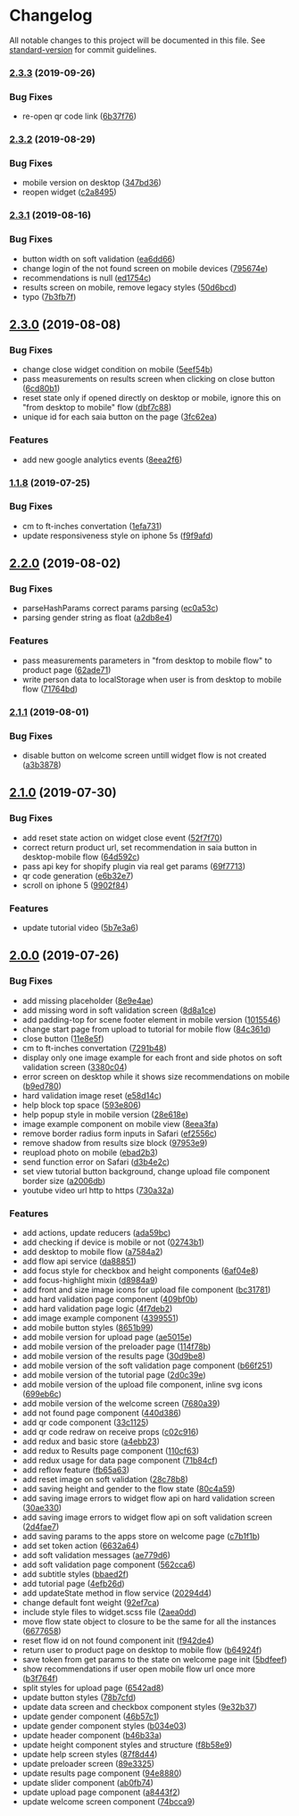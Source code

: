 # Changelog

All notable changes to this project will be documented in this file. See [standard-version](https://github.com/conventional-changelog/standard-version) for commit guidelines.

### [2.3.3](https://github.com/3dlook-me/saia-pf-widget/compare/v2.3.2...v2.3.3) (2019-09-26)


### Bug Fixes

* re-open qr code link ([6b37f76](https://github.com/3dlook-me/saia-pf-widget/commit/6b37f76))



### [2.3.2](https://github.com/3dlook-me/saia-pf-widget/compare/v2.3.1...v2.3.2) (2019-08-29)


### Bug Fixes

* mobile version on desktop ([347bd36](https://github.com/3dlook-me/saia-pf-widget/commit/347bd36))
* reopen widget ([c2a8495](https://github.com/3dlook-me/saia-pf-widget/commit/c2a8495))



### [2.3.1](https://github.com/3dlook-me/saia-pf-widget/compare/v2.3.0...v2.3.1) (2019-08-16)


### Bug Fixes

* button width on soft validation ([ea6dd66](https://github.com/3dlook-me/saia-pf-widget/commit/ea6dd66))
* change login of the not found screen on mobile devices ([795674e](https://github.com/3dlook-me/saia-pf-widget/commit/795674e))
* recommendations is null ([ed1754c](https://github.com/3dlook-me/saia-pf-widget/commit/ed1754c))
* results screen on mobile, remove legacy styles ([50d6bcd](https://github.com/3dlook-me/saia-pf-widget/commit/50d6bcd))
* typo ([7b3fb7f](https://github.com/3dlook-me/saia-pf-widget/commit/7b3fb7f))



## [2.3.0](https://github.com/3dlook-me/saia-pf-widget/compare/v2.2.0...v2.3.0) (2019-08-08)


### Bug Fixes

* change close widget condition on mobile ([5eef54b](https://github.com/3dlook-me/saia-pf-widget/commit/5eef54b))
* pass measurements on results screen when clicking on close button ([6cd80b1](https://github.com/3dlook-me/saia-pf-widget/commit/6cd80b1))
* reset state only if opened directly on desktop or mobile, ignore this on "from desktop to mobile" flow ([dbf7c88](https://github.com/3dlook-me/saia-pf-widget/commit/dbf7c88))
* unique id for each saia button on the page ([3fc62ea](https://github.com/3dlook-me/saia-pf-widget/commit/3fc62ea))


### Features

* add new google analytics events ([8eea2f6](https://github.com/3dlook-me/saia-pf-widget/commit/8eea2f6))



### [1.1.8](https://github.com/3dlook-me/saia-pf-widget/compare/v1.1.7...v1.1.8) (2019-07-25)


### Bug Fixes

* cm to ft-inches convertation ([1efa731](https://github.com/3dlook-me/saia-pf-widget/commit/1efa731))
* update responsiveness style on iphone 5s ([f9f9afd](https://github.com/3dlook-me/saia-pf-widget/commit/f9f9afd))



## [2.2.0](https://github.com/3dlook-me/saia-pf-widget/compare/v2.1.1...v2.2.0) (2019-08-02)


### Bug Fixes

* parseHashParams correct params parsing ([ec0a53c](https://github.com/3dlook-me/saia-pf-widget/commit/ec0a53c))
* parsing gender string as float ([a2db8e4](https://github.com/3dlook-me/saia-pf-widget/commit/a2db8e4))


### Features

* pass measurements parameters in "from desktop to mobile flow" to product page ([62ade71](https://github.com/3dlook-me/saia-pf-widget/commit/62ade71))
* write person data to localStorage when user is from desktop to mobile flow ([71764bd](https://github.com/3dlook-me/saia-pf-widget/commit/71764bd))



### [2.1.1](https://github.com/3dlook-me/saia-pf-widget/compare/v2.1.0...v2.1.1) (2019-08-01)


### Bug Fixes

* disable button on welcome screen untill widget flow is not created ([a3b3878](https://github.com/3dlook-me/saia-pf-widget/commit/a3b3878))



## [2.1.0](https://github.com/3dlook-me/saia-pf-widget/compare/v2.0.0...v2.1.0) (2019-07-30)


### Bug Fixes

* add reset state action on widget close event ([52f7f70](https://github.com/3dlook-me/saia-pf-widget/commit/52f7f70))
* correct return product url, set recommendation in saia button in desktop-mobile flow ([64d592c](https://github.com/3dlook-me/saia-pf-widget/commit/64d592c))
* pass api key for shopify plugin via real get params ([69f7713](https://github.com/3dlook-me/saia-pf-widget/commit/69f7713))
* qr code generation ([e6b32e7](https://github.com/3dlook-me/saia-pf-widget/commit/e6b32e7))
* scroll on iphone 5 ([9902f84](https://github.com/3dlook-me/saia-pf-widget/commit/9902f84))


### Features

* update tutorial video ([5b7e3a6](https://github.com/3dlook-me/saia-pf-widget/commit/5b7e3a6))



## [2.0.0](https://github.com/3dlook-me/saia-pf-widget/compare/v1.1.7...v2.0.0) (2019-07-26)


### Bug Fixes

* add missing placeholder ([8e9e4ae](https://github.com/3dlook-me/saia-pf-widget/commit/8e9e4ae))
* add missing word in soft validation screen ([8d8a1ce](https://github.com/3dlook-me/saia-pf-widget/commit/8d8a1ce))
* add padding-top for scene footer element in mobile version ([1015546](https://github.com/3dlook-me/saia-pf-widget/commit/1015546))
* change start page from upload to tutorial for mobile flow ([84c361d](https://github.com/3dlook-me/saia-pf-widget/commit/84c361d))
* close button ([11e8e5f](https://github.com/3dlook-me/saia-pf-widget/commit/11e8e5f))
* cm to ft-inches convertation ([7291b48](https://github.com/3dlook-me/saia-pf-widget/commit/7291b48))
* display only one image example for each front and side photos on soft validation screen ([3380c04](https://github.com/3dlook-me/saia-pf-widget/commit/3380c04))
* error screen on desktop while  it shows size recommendations on mobile ([b9ed780](https://github.com/3dlook-me/saia-pf-widget/commit/b9ed780))
* hard validation image reset ([e58d14c](https://github.com/3dlook-me/saia-pf-widget/commit/e58d14c))
* help block top space ([593e806](https://github.com/3dlook-me/saia-pf-widget/commit/593e806))
* help popup style in mobile version ([28e618e](https://github.com/3dlook-me/saia-pf-widget/commit/28e618e))
* image example component on mobile view ([8eea3fa](https://github.com/3dlook-me/saia-pf-widget/commit/8eea3fa))
* remove border radius form inputs in Safari ([ef2556c](https://github.com/3dlook-me/saia-pf-widget/commit/ef2556c))
* remove shadow from results size block ([97953e9](https://github.com/3dlook-me/saia-pf-widget/commit/97953e9))
* reupload photo on mobile ([ebad2b3](https://github.com/3dlook-me/saia-pf-widget/commit/ebad2b3))
* send function error on Safari ([d3b4e2c](https://github.com/3dlook-me/saia-pf-widget/commit/d3b4e2c))
* set view tutorial button background, change upload file component border size ([a2006db](https://github.com/3dlook-me/saia-pf-widget/commit/a2006db))
* youtube video url http to https ([730a32a](https://github.com/3dlook-me/saia-pf-widget/commit/730a32a))


### Features

* add actions, update reducers ([ada59bc](https://github.com/3dlook-me/saia-pf-widget/commit/ada59bc))
* add checking if device is mobile or not ([02743b1](https://github.com/3dlook-me/saia-pf-widget/commit/02743b1))
* add desktop to mobile flow ([a7584a2](https://github.com/3dlook-me/saia-pf-widget/commit/a7584a2))
* add flow api service ([da88851](https://github.com/3dlook-me/saia-pf-widget/commit/da88851))
* add focus style for checkbox and height components ([6af04e8](https://github.com/3dlook-me/saia-pf-widget/commit/6af04e8))
* add focus-highlight mixin ([d8984a9](https://github.com/3dlook-me/saia-pf-widget/commit/d8984a9))
* add front and size image icons for upload file component ([bc31781](https://github.com/3dlook-me/saia-pf-widget/commit/bc31781))
* add hard validation page component ([409bf0b](https://github.com/3dlook-me/saia-pf-widget/commit/409bf0b))
* add hard validation page logic ([4f7deb2](https://github.com/3dlook-me/saia-pf-widget/commit/4f7deb2))
* add image example component ([4399551](https://github.com/3dlook-me/saia-pf-widget/commit/4399551))
* add mobile button styles ([8651b99](https://github.com/3dlook-me/saia-pf-widget/commit/8651b99))
* add mobile version for upload page ([ae5015e](https://github.com/3dlook-me/saia-pf-widget/commit/ae5015e))
* add mobile version of the preloader page ([114f78b](https://github.com/3dlook-me/saia-pf-widget/commit/114f78b))
* add mobile version of the results page ([30d9be8](https://github.com/3dlook-me/saia-pf-widget/commit/30d9be8))
* add mobile version of the soft validation page component ([b66f251](https://github.com/3dlook-me/saia-pf-widget/commit/b66f251))
* add mobile version of the tutorial page ([2d0c39e](https://github.com/3dlook-me/saia-pf-widget/commit/2d0c39e))
* add mobile version of the upload file component, inline svg icons ([699eb6c](https://github.com/3dlook-me/saia-pf-widget/commit/699eb6c))
* add mobile version of the welcome screen ([7680a39](https://github.com/3dlook-me/saia-pf-widget/commit/7680a39))
* add not found page component ([440d386](https://github.com/3dlook-me/saia-pf-widget/commit/440d386))
* add qr code component ([33c1125](https://github.com/3dlook-me/saia-pf-widget/commit/33c1125))
* add qr code redraw on receive props ([c02c916](https://github.com/3dlook-me/saia-pf-widget/commit/c02c916))
* add redux and basic store ([a4ebb23](https://github.com/3dlook-me/saia-pf-widget/commit/a4ebb23))
* add redux to Results page component ([110cf63](https://github.com/3dlook-me/saia-pf-widget/commit/110cf63))
* add redux usage for data page component ([71b84cf](https://github.com/3dlook-me/saia-pf-widget/commit/71b84cf))
* add reflow feature ([fb65a63](https://github.com/3dlook-me/saia-pf-widget/commit/fb65a63))
* add reset image on soft validation ([28c78b8](https://github.com/3dlook-me/saia-pf-widget/commit/28c78b8))
* add saving height and gender to the flow state ([80c4a59](https://github.com/3dlook-me/saia-pf-widget/commit/80c4a59))
* add saving image errors to widget flow api on hard validation screen ([30ae330](https://github.com/3dlook-me/saia-pf-widget/commit/30ae330))
* add saving image errors to widget flow api on soft validation screen ([2d4fae7](https://github.com/3dlook-me/saia-pf-widget/commit/2d4fae7))
* add saving params to the apps store on welcome page ([c7b1f1b](https://github.com/3dlook-me/saia-pf-widget/commit/c7b1f1b))
* add set token action ([6632a64](https://github.com/3dlook-me/saia-pf-widget/commit/6632a64))
* add soft validation messages ([ae779d6](https://github.com/3dlook-me/saia-pf-widget/commit/ae779d6))
* add soft validation page component ([562cca6](https://github.com/3dlook-me/saia-pf-widget/commit/562cca6))
* add subtitle styles ([bbaed2f](https://github.com/3dlook-me/saia-pf-widget/commit/bbaed2f))
* add tutorial page ([4efb26d](https://github.com/3dlook-me/saia-pf-widget/commit/4efb26d))
* add updateState method in flow service ([20294d4](https://github.com/3dlook-me/saia-pf-widget/commit/20294d4))
* change default font weight ([92ef7ca](https://github.com/3dlook-me/saia-pf-widget/commit/92ef7ca))
* include style files to widget.scss file ([2aea0dd](https://github.com/3dlook-me/saia-pf-widget/commit/2aea0dd))
* move flow state object to closure to be the same for all the instances ([6677658](https://github.com/3dlook-me/saia-pf-widget/commit/6677658))
* reset flow id on not found component init ([f942de4](https://github.com/3dlook-me/saia-pf-widget/commit/f942de4))
* return user to product page on desktop to mobile flow ([b64924f](https://github.com/3dlook-me/saia-pf-widget/commit/b64924f))
* save token from get params to the state on welcome page init ([5bdfeef](https://github.com/3dlook-me/saia-pf-widget/commit/5bdfeef))
* show recommendations if user open mobile flow url once more ([b3f764f](https://github.com/3dlook-me/saia-pf-widget/commit/b3f764f))
* split styles for upload page ([6542ad8](https://github.com/3dlook-me/saia-pf-widget/commit/6542ad8))
* update button styles ([78b7cfd](https://github.com/3dlook-me/saia-pf-widget/commit/78b7cfd))
* update data screen and checkbox component styles ([9e32b37](https://github.com/3dlook-me/saia-pf-widget/commit/9e32b37))
* update gender component ([46b57c1](https://github.com/3dlook-me/saia-pf-widget/commit/46b57c1))
* update gender component styles ([b034e03](https://github.com/3dlook-me/saia-pf-widget/commit/b034e03))
* update header component ([b46b33a](https://github.com/3dlook-me/saia-pf-widget/commit/b46b33a))
* update height component styles and structure ([f8b58e9](https://github.com/3dlook-me/saia-pf-widget/commit/f8b58e9))
* update help screen styles ([87f8d44](https://github.com/3dlook-me/saia-pf-widget/commit/87f8d44))
* update preloader screen ([89e3325](https://github.com/3dlook-me/saia-pf-widget/commit/89e3325))
* update results page component ([94e8880](https://github.com/3dlook-me/saia-pf-widget/commit/94e8880))
* update slider component ([ab0fb74](https://github.com/3dlook-me/saia-pf-widget/commit/ab0fb74))
* update upload page component ([a8443f2](https://github.com/3dlook-me/saia-pf-widget/commit/a8443f2))
* update welcome screen component ([74bcca9](https://github.com/3dlook-me/saia-pf-widget/commit/74bcca9))
